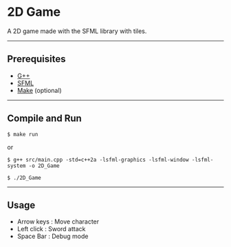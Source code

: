 # 2D Game

A 2D game made with the SFML library with tiles.

***

## Prerequisites

- [G++](https://gcc.gnu.org/)
- [SFML](https://www.sfml-dev.org/index.php)
- [Make](https://www.gnu.org/software/make/) (optional)

***

## Compile and Run

``$ make run``

or

``$ g++ src/main.cpp -std=c++2a -lsfml-graphics -lsfml-window -lsfml-system -o 2D_Game``

``$ ./2D_Game``

***

## Usage

- Arrow keys : Move character
- Left click : Sword attack
- Space Bar : Debug mode
